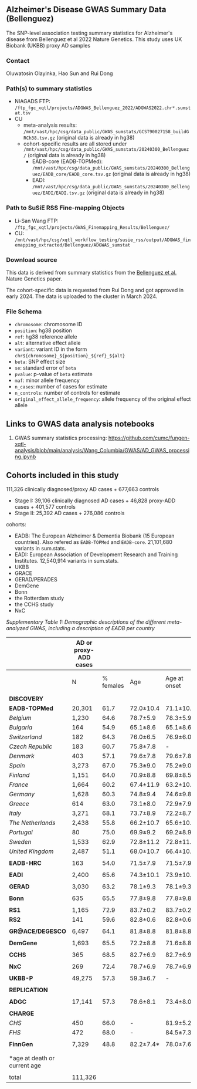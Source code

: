 ## Alzheimer's Disease GWAS Summary Data (Bellenguez)

The SNP-level association testing summary statistics for Alzheimer's disease from Bellenguez et al 2022 Nature Genetics. This study uses UK Biobank (UKBB) proxy AD samples

### Contact

Oluwatosin Olayinka, Hao Sun and Rui Dong


### Path(s) to summary statistics

- NIAGADS FTP: `/ftp_fgc_xqtl/projects/ADGWAS_Bellenguez_2022/ADGWAS2022.chr*.sumstat.tsv`
- CU
    - meta-analysis results: `/mnt/vast/hpc/csg/data_public/GWAS_sumstats/GCST90027158_buildGRCh38.tsv.gz` (original data is already in hg38)
    - cohort-specific results are all stored under `/mnt/vast/hpc/csg/data_public/GWAS_sumstats/20240300_Bellenguez/` (original data is already in hg38)
        - EADB-core (EADB-TOPMed): `/mnt/vast/hpc/csg/data_public/GWAS_sumstats/20240300_Bellenguez/EADB_core/EADB_core.tsv.gz` (original data is already in hg38)
        - EADI: `/mnt/vast/hpc/csg/data_public/GWAS_sumstats/20240300_Bellenguez/EADI/EADI.tsv.gz` (original data is already in hg38)

### Path to SuSiE RSS Fine-mapping Objects
- Li-San Wang FTP: `/ftp_fgc_xqtl/projects/GWAS_Finemapping_Results/Bellenguez/`
- CU: `/mnt/vast/hpc/csg/xqtl_workflow_testing/susie_rss/output/ADGWAS_finemapping_extracted/Bellenguez/ADGWAS_sumstat`

### Download source

This data is derived from summary statistics from the [Bellenguez et al.](http://ftp.ebi.ac.uk/pub/databases/gwas/summary_statistics/GCST90027001-GCST90028000/GCST90027158/) Nature Genetics paper.

The cohort-specific data is requested from Rui Dong and got approved in early 2024. The data is uploaded to the cluster in March 2024.

### File Schema

- `chromosome`: chromosome ID
-  `position`: hg38 position
-  `ref`: hg38 reference allele
-  `alt`: alternative effect allele
-  `variant`: variant ID in the form `chr${chromosome}_${position}_${ref}_${alt}`
-  `beta`: SNP effect size
-  `se`: standard error of `beta`
-  `pvalue`: p-value of `beta` estimate
-  `maf`: minor allele frequency
-  `n_cases`: number of cases for estimate
-  `n_controls`: number of controls for estimate
-  `original_effect_allele_frequency`: allele frequency of the original effect allele

## Links to GWAS data analysis notebooks

1. GWAS summary statistics processing: https://github.com/cumc/fungen-xqtl-analysis/blob/main/analysis/Wang_Columbia/GWAS/AD_GWAS_processing.ipynb 

## Cohorts included in this study

111,326 clinically diagnosed/proxy AD cases + 677,663 controls
- Stage I: 39,106 clinically diagnosed AD cases + 46,828 proxy-ADD cases + 401,577 controls
- Stage II: 25,392 AD cases + 276,086 controls

cohorts:
- EADB: The European Alzheimer & Dementia Biobank (15 European countries). Also refered as `EADB-TOPMed` and `EADB-core`. 21,101,680 variants in sum.stats.
- EADI: European Association of Development Research and Training Institutes. 12,540,914 variants in sum.stats.
- UKBB
- GRACE
- GERAD/PERADES
- DemGene
- Bonn
- the Rotterdam study
- the CCHS study
- NxC

*Supplementary Table 1: Demographic descriptions of the different meta-analyzed GWAS, including a description of EADB per country*

|                               | AD or proxy-ADD cases | |  |  |  |          | Controls   |  |  |  |
| ---------                     |              --       |   --      |   --       |       --     |                  --      | -- |--   |     --      |    -- |                ---          |
|                               | N                     | % females | Age        | Age at onset | APOE e4 allele frequency |    |   N | % females   |   Age | APOE e4 allele frequency |
| **DISCOVERY**                     |                       |           |            |              |                          |  |   |           |     |                          |
| **EADB-TOPMed**                   | 20,301                | 61.7      | 72.0±10.4  | 71.1±10.5 | 32.6 |  | 21,839 | 57.3 | 67.0±14.3 | 13.2 |
| _Belgium_                       | 1,230                 | 64.6      | 78.7±5.9   | 78.3±5.9 | 31.6 |  | 1,474 | 61.8 | 70.1±8.4 | 13.6 |
| _Bulgaria_                      | 164                   | 54.9      | 65.1±8.6   | 65.1±8.6 | 22.9 |  | \- | \- | \- | \- |
| _Switzerland_                   | 182                   | 64.3      | 76.0±6.5   | 76.9±6.0 | 19.2 |  | 388 | 55.9 | 74.8±4.0 | 10.1 |
| _Czech Republic_                | 183                   | 60.7      | 75.8±7.8   | \- | 31.7 |  | 61 | 65.6 | 66.9±7.2 | 10.7 |
| _Denmark_                       | 403                   | 57.1      | 79.6±7.8   | 79.6±7.8 | 33.7 |  | 654 | 54.4 | 73.1±8.5 | 15.4 |
| _Spain_                         | 3,273                 | 67.0      | 75.3±9.0   | 75.2±9.0 | 27.2 |  | 1,685 | 63.3 | 69.3±12.0 | 10.0 |
| _Finland_                       | 1,151                 | 64.0      | 70.9±8.8   | 69.8±8.5 | 42.0 |  | 1,806 | 51.4 | 71.8±7.1 | 15.9 |
| _France_                        | 1,664                 | 60.2      | 67.4±11.9  | 63.2±10.8 | 33.3 |  | 3,106 | 63.8 | 44.9±15.4 | 11.5 |
| _Germany_                       | 1,628                 | 60.3      | 74.8±9.4   | 74.6±9.8 | 33.1 |  | 2,050 | 56.0 | 74.2±8.0 | 12.3 |
| _Greece_                        | 614                   | 63.0      | 73.1±8.0   | 72.9±7.9 | 23.8 |  | 1,246 | 57.3 | 73.1±5.6 | 9.1 |
| _Italy_                         | 3,271                 | 68.1      | 73.7±8.9   | 72.2±8.7 | 25.0 |  | 1,317 | 56.8 | 72.2±10.5 | 8.6 |
| _The Netherlands_               | 2,438                 | 55.8      | 66.2±10.7  | 65.6±10.5 | 41.9 |  | 2,389 | 47.5 | 60.1±12.0 | 17.9 |
| _Portugal_                      | 80                    | 75.0      | 69.9±9.2   | 69.2±8.9 | 30.0 |  | 74 | 75.7 | 67.2±6.8 | 17.6 |
| _Sweden_                        | 1,533                 | 62.9      | 72.8±11.2  | 72.8±11.2 | 40.7 |  | 3,089 | 61.8 | 70.6±9.8 | 15.6 |
| _United Kingdom_                | 2,487                 | 51.1      | 68.0±10.7  | 66.4±10.1 | 34.4 |  | 2,500 | 51.8 | 74.4±7.2 | 12.8 |
|                               |                       |           |            |  |  |  |  |  |  |  |
| **EADB-HRC**                      | 163                   | 54.0      | 71.5±7.9   | 71.5±7.9 | 31.8 |  | 405 | 48.1 | 77.2±2.1 | 14.1 |
|                               |                       |           |            |  |  |  |  |  |  |  |
| **EADI**                          | 2,400                 | 65.6      | 74.3±10.1  | 73.9±10.2 | 29.4 |  | 6,338 | 60.3 | 80.0±7.6 | 10.5 |
|                               |                       |           |            |  |  |  |  |  |  |  |
| **GERAD**                         | 3,030                 | 63.2      | 78.1±9.3   | 78.1±9.3 | 35.1 |  | 7,153 | 52.0 | 50.7±11.7 | 15.4 |
|                               |                       |           |            |  |  |  |  |  |  |  |
| **Bonn**                          | 635                   | 65.5      | 77.8±9.8   | 77.8±9.8 | 30.1 |  | 1,210 | 54.8 | 69.9±9.3 | 12.6 |
|                               |                       |           |            |  |  |  |  |  |  |  |
| **RS1**                           | 1,165                 | 72.9      | 83.7±0.2   | 83.7±0.2 | 33.4 |  | 4,739 | 56.7 | 82.8±0.1 | 12.9 |
| **RS2**                           | 141                   | 59.6      | 82.8±0.6   | 82.8±0.6 | 27.1 |  | 1,961 | 54.1 | 73.3±0.2 | 14.1 |
|                               |                       |           |            |  |  |  |  |  |  |  |
| **GR@ACE/DEGESCO**                | 6,497                 | 64.1      | 81.8±8.8   | 81.8±8.8 | 23.0 |  | 6,785 | 49.1 | 55.9±15.8 | 11.0 |
|                               |                       |           |            |  |  |  |  |  |  |  |
| **DemGene**                       | 1,693                 | 65.5      | 72.2±8.8   | 71.6±8.8 | 39.5 |  | 5,926 | 47.7 | 68.5±11.1 | 18.2 |
|                               |                       |           |            |  |  |  |  |  |  |  |
| **CCHS**                          | 365                   | 68.5      | 82.7±6.9   | 82.7±6.9 | 31.4 |  | 6,106 | 54.3 | 58.5±13.7 | 15.8 |
|                               |                       |           |            |  |  |  |  |  |  |  |
| **NxC**                           | 269                   | 72.4      | 78.7±6.9   | 78.7±6.9 | 26.0 |  | 675 | 44.4 | 51.9±8.9 | 10.0 |
|                               |                       |           |            |  |  |  |  |  |  |  |
| **UKBB-P**                      | 49,275                | 57.3      | 59.3±6.7   | \- | 22.6 |  | 338,440 | 56.0 | 55.8±8.2 | 14.0 |
|                               |                       |           |            |  |  |  |  |  |  |  |
| **REPLICATION**                   |
|                               |                       |           |            |  |  |  |  |  |  |  |
| **ADGC**                          | 17,141                | 57.3      | 78.6±8.1   | 73.4±8.0 | 37.7 |  | 17,627 | 58.8 | 75.8±8.1 | 14.4 |
|                               |                       |           |            |  |  |  |  |  |  |  |
| **CHARGE**                        |                       |           |            |  |  |  |  |  |  |  |
| _CHS_                           | 450                   | 66.0      | \-         | 81.9±5.2 | 34.0 |  | 1,702 | 60.0 | 81.1±5.0 | 20.0 |
| _FHS_                           | 472                   | 68.0      | \-         | 84.5±7.3 | 18.5 |  | 3,878 | 54.0 | 74.4±10.8 | 11.0 |
|                               |                       |           |            |  |  |  |  |  |  |  |
| **FinnGen**                       | 7,329                 | 48.8      | 82.2±7.4\* | 78.0±7.6 | 31.6 |  | 252,879 | 56.7 | 59.3±17.4\* | 17.8 |
|                               |                       |           |            |  |  |  |  |  |  |  |
|                               |                       |           |            |  |  |  |  |  |  |  |
| \*age at death or current age |                       |           |            |  |  |  |  |  |  |  |
|                               |                       |           |            |  |  |  |  |  |  |  |
| total                         | 111,326               |           |            |  |  |  | 677,663 |  |  |  |











